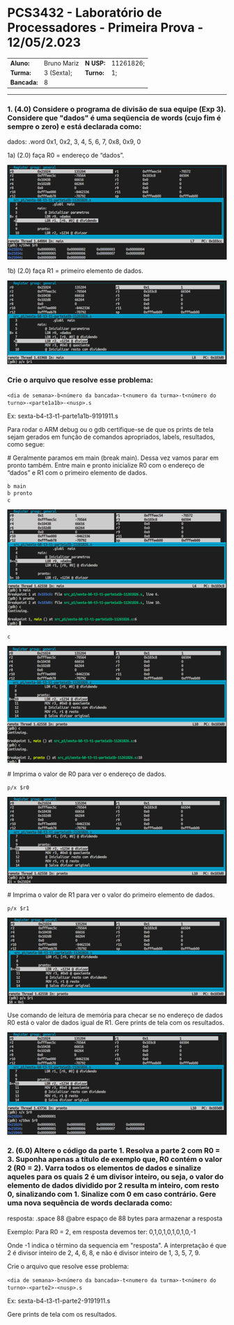 # PCS3432 - Laboratório de Processadores - Primeira Prova - 12/05/2.023

|              |             |            |           |
| ------------ | ----------- | ---------- | --------- |
| **Aluno:**   | Bruno Mariz | **N USP:** | 11261826; |
| **Turma:**   | 3 (Sexta);  | **Turno:** | 1;        |
| **Bancada:** | 8           |

---

### 1. (4.0) Considere o programa de divisão de sua equipe (Exp 3). Considere que "dados" é uma seqüencia de words (cujo fim é sempre o zero) e está declarada como:

dados: .word 0x1, 0x2, 3, 4, 5, 6, 7, 0x8, 0x9, 0

1a) (2.0) faça R0 = endereço de “dados”.

![](img/1a.png)

1b) (2.0) faça R1 = primeiro elemento de dados.

![](img/1b.png)

### Crie o arquivo que resolve esse problema:

`<dia de semana>-b<número da bancada>-t<numero da turma>-t<número do turno>-<parte1a1b>-<nusp>.s`

Ex: sexta-b4-t3-t1-parte1a1b-9191911.s

Para rodar o ARM debug ou o gdb certifique-se de que os prints de tela sejam gerados em função de comandos apropriados, labels, resultados, como segue:

\# Geralmente paramos em main (break main). Dessa vez vamos parar em pronto também. Entre main e pronto inicialize R0 com o endereço de “dados” e R1 com o primeiro elemento de dados.

```
b main
b pronto
c
```

![](img/1b-1.png)

```
c
```

![](img/1b-1-2.png)

\# Imprima o valor de R0 para ver o endereço de dados.

```
p/x $r0
```

![](img/1b-2.png)

\# Imprima o valor de R1 para ver o valor do primeiro elemento de dados.

```
p/x $r1
```

![](img/1b-3.png)

Use comando de leitura de memória para checar se no endereço de dados R0 está o valor de dados igual de R1. Gere prints de tela com os resultados.

![](img/1b-4.png)

### 2. (6.0) Altere o código da parte 1. Resolva a parte 2 com R0 = 3. Suponha apenas a título de exemplo que, R0 contém o valor 2 (R0 = 2). Varra todos os elementos de dados e sinalize aqueles para os quais 2 é um divisor inteiro, ou seja, o valor do elemento de dados dividido por 2 resulta m inteiro, com resto 0, sinalizando com 1. Sinalize com 0 em caso contrário. Gere uma nova sequência de words declarada como:

resposta: .space 88 @abre espaço de 88 bytes para armazenar a resposta

Exemplo: Para R0 = 2, em resposta devemos ter: 0,1,0,1,0,1,0,1,0,-1

Onde -1 indica o término da sequencia em "resposta". A interpretação é que 2 é divisor inteiro de 2, 4, 6, 8, e não é divisor inteiro de 1, 3, 5, 7, 9.

Crie o arquivo que resolve esse problema:

`<dia de semana>-b<número da bancada>-t<numero da turma>-t<número do turno>-<parte2>-<nusp>.s`

Ex: sexta-b4-t3-t1-parte2-9191911.s

Gere prints de tela com os resultados.
